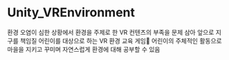 # Unity_VREnvironment
환경 오염이 심한 상황에서 환경을 주제로 한 VR 컨텐츠의 부족을 문제 삼아 앞으로 지구를 책임질 어린이를 대상으로 하는 VR 환경 교육 게임🌳
어린이의 주체적인 활동으로 마을을 지키고 꾸미며 자연스럽게 환경에 대해 공부할 수 있음
